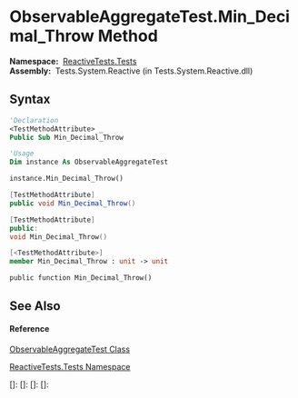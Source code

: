 # ObservableAggregateTest.Min\_Decimal\_Throw Method

**Namespace:**  [ReactiveTests.Tests](ReactiveTests.Tests\ReactiveTests.Tests.md)  
**Assembly:**  Tests.System.Reactive (in Tests.System.Reactive.dll)

## Syntax

```vb
'Declaration
<TestMethodAttribute> _
Public Sub Min_Decimal_Throw
```

```vb
'Usage
Dim instance As ObservableAggregateTest

instance.Min_Decimal_Throw()
```

```csharp
[TestMethodAttribute]
public void Min_Decimal_Throw()
```

```c++
[TestMethodAttribute]
public:
void Min_Decimal_Throw()
```

```fsharp
[<TestMethodAttribute>]
member Min_Decimal_Throw : unit -> unit 
```

```jscript
public function Min_Decimal_Throw()
```

## See Also

#### Reference

[ObservableAggregateTest Class](ObservableAggregateTest\ObservableAggregateTest.md)

[ReactiveTests.Tests Namespace](ReactiveTests.Tests\ReactiveTests.Tests.md)

[]: 
[]: 
[]: 
[]: 